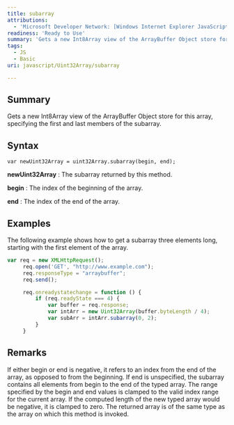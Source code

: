 ```yaml
---
title: subarray
attributions:
  - 'Microsoft Developer Network: [Windows Internet Explorer JavaScript reference Article](http://msdn.microsoft.com/en-us/library/ie/yek4tbz0%28v=vs.94%29.aspx)'
readiness: 'Ready to Use'
summary: 'Gets a new Int8Array view of the ArrayBuffer Object store for this array, specifying the first and last members of the subarray.'
tags:
  - JS
  - Basic
uri: javascript/Uint32Array/subarray

---
```

## Summary

Gets a new Int8Array view of the ArrayBuffer Object store for this array, specifying the first and last members of the subarray.

## Syntax

    var newUint32Array = uint32Array.subarray(begin, end);

**newUint32Array**
:   The subarray returned by this method.

**begin**
:   The index of the beginning of the array.

**end**
:   The index of the end of the array.

## Examples

The following example shows how to get a subarray three elements long, starting with the first element of the array.

``` js
var req = new XMLHttpRequest();
     req.open('GET', "http://www.example.com");
     req.responseType = "arraybuffer";
     req.send();

     req.onreadystatechange = function () {
         if (req.readyState === 4) {
             var buffer = req.response;
             var intArr = new Uint32Array(buffer.byteLength / 4);
             var subArr = intArr.subarray(0, 2);
         }
     }
```

## Remarks

If either begin or end is negative, it refers to an index from the end of the array, as opposed to from the beginning. If end is unspecified, the subarray contains all elements from begin to the end of the typed array. The range specified by the begin and end values is clamped to the valid index range for the current array. If the computed length of the new typed array would be negative, it is clamped to zero. The returned array is of the same type as the array on which this method is invoked.

